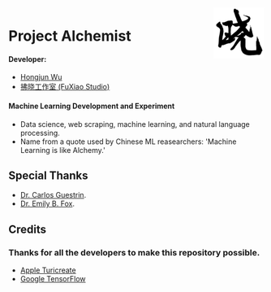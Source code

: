 <img align="right" src="https://github.com/Errrneist/Alchemist/blob/master/IMG/xiao.png" alt="University of Washington" width="100">

# Project Alchemist
#### Developer:  
* [Hongjun Wu](https://errrneist.github.io)
* [拂晓工作室 (FuXiao Studio)](https://fuxiao-studio.com)
#### Machine Learning Development and Experiment
* Data science, web scraping, machine learning, and natural language processing.
* Name from a quote used by Chinese ML reasearchers: 'Machine Learning is like Alchemy.'

## Special Thanks
* [Dr. Carlos Guestrin](https://www.cs.washington.edu/people/faculty/guestrin).
* [Dr. Emily B. Fox](https://homes.cs.washington.edu/~ebfox/).

## Credits
### Thanks for all the developers to make this repository possible.
* [Apple Turicreate](https://github.com/apple/turicreate)
* [Google TensorFlow](https://www.tensorflow.org)
